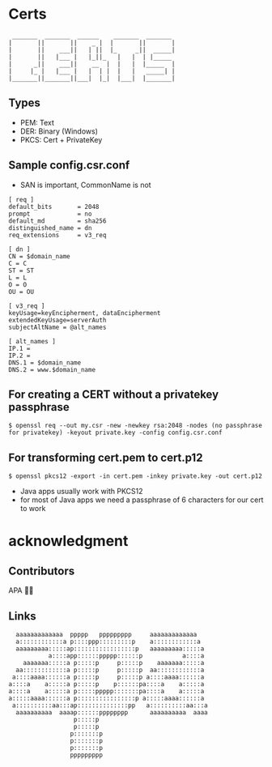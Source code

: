 # Certs
```
 _______  _______  ______    _______  _______ 
|       ||       ||    _ |  |       ||       |
|       ||    ___||   | ||  |_     _||  _____|
|       ||   |___ |   |_||_   |   |  | |_____ 
|      _||    ___||    __  |  |   |  |_____  |
|     |_ |   |___ |   |  | |  |   |   _____| |
|_______||_______||___|  |_|  |___|  |_______|
```

## Types
- PEM: Text
- DER: Binary (Windows)
- PKCS: Cert + PrivateKey

## Sample config.csr.conf
- SAN is important, CommonName is not

```
[ req ]
default_bits       = 2048
prompt             = no
default_md         = sha256
distinguished_name = dn
req_extensions     = v3_req

[ dn ]
CN = $domain_name
C = C
ST = ST
L = L
O = O
OU = OU

[ v3_req ]
keyUsage=keyEncipherment, dataEncipherment
extendedKeyUsage=serverAuth
subjectAltName = @alt_names

[ alt_names ]
IP.1 = 
IP.2 = 
DNS.1 = $domain_name
DNS.2 = www.$domain_name
```

## For creating a CERT without a privatekey passphrase
```
$ openssl req --out my.csr -new -newkey rsa:2048 -nodes (no passphrase for privatekey) -keyout private.key -config config.csr.conf
```

## For transforming cert.pem to cert.p12
```
$ openssl pkcs12 -export -in cert.pem -inkey private.key -out cert.p12
```
- Java apps usually work with PKCS12
- for most of Java apps we need a passphrase of 6 characters for our cert to work



# acknowledgment
## Contributors

APA 🖖🏻

## Links

```                                                                                
  aaaaaaaaaaaaa  ppppp   ppppppppp     aaaaaaaaaaaaa   
  a::::::::::::a p::::ppp:::::::::p    a::::::::::::a  
  aaaaaaaaa:::::ap:::::::::::::::::p   aaaaaaaaa:::::a 
           a::::app::::::ppppp::::::p           a::::a 
    aaaaaaa:::::a p:::::p     p:::::p    aaaaaaa:::::a 
  aa::::::::::::a p:::::p     p:::::p  aa::::::::::::a 
 a::::aaaa::::::a p:::::p     p:::::p a::::aaaa::::::a 
a::::a    a:::::a p:::::p    p::::::pa::::a    a:::::a 
a::::a    a:::::a p:::::ppppp:::::::pa::::a    a:::::a 
a:::::aaaa::::::a p::::::::::::::::p a:::::aaaa::::::a 
 a::::::::::aa:::ap::::::::::::::pp   a::::::::::aa:::a
  aaaaaaaaaa  aaaap::::::pppppppp      aaaaaaaaaa  aaaa
                  p:::::p                              
                  p:::::p                              
                 p:::::::p                             
                 p:::::::p                             
                 p:::::::p                             
                 ppppppppp                                                        
```